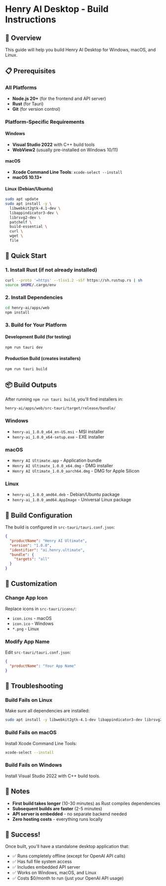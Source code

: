 # Henry AI Desktop - Build Instructions

## 🎯 Overview
This guide will help you build Henry AI Desktop for Windows, macOS, and Linux.

## 📋 Prerequisites

### All Platforms
- **Node.js 20+** (for the frontend and API server)
- **Rust** (for Tauri)
- **Git** (for version control)

### Platform-Specific Requirements

#### Windows
- **Visual Studio 2022** with C++ build tools
- **WebView2** (usually pre-installed on Windows 10/11)

#### macOS
- **Xcode Command Line Tools**: `xcode-select --install`
- **macOS 10.13+**

#### Linux (Debian/Ubuntu)
```bash
sudo apt update
sudo apt install -y \
  libwebkit2gtk-4.1-dev \
  libappindicator3-dev \
  librsvg2-dev \
  patchelf \
  build-essential \
  curl \
  wget \
  file
```

## 🚀 Quick Start

### 1. Install Rust (if not already installed)
```bash
curl --proto '=https' --tlsv1.2 -sSf https://sh.rustup.rs | sh
source $HOME/.cargo/env
```

### 2. Install Dependencies
```bash
cd henry-ai/apps/web
npm install
```

### 3. Build for Your Platform

#### Development Build (for testing)
```bash
npm run tauri dev
```

#### Production Build (creates installers)
```bash
npm run tauri build
```

## 📦 Build Outputs

After running `npm run tauri build`, you'll find installers in:
```
henry-ai/apps/web/src-tauri/target/release/bundle/
```

### Windows
- `henry-ai_1.0.0_x64_en-US.msi` - MSI installer
- `henry-ai_1.0.0_x64-setup.exe` - EXE installer

### macOS
- `Henry AI Ultimate.app` - Application bundle
- `Henry AI Ultimate_1.0.0_x64.dmg` - DMG installer
- `Henry AI Ultimate_1.0.0_aarch64.dmg` - DMG for Apple Silicon

### Linux
- `henry-ai_1.0.0_amd64.deb` - Debian/Ubuntu package
- `henry-ai_1.0.0_amd64.AppImage` - Universal Linux package

## 🔧 Build Configuration

The build is configured in `src-tauri/tauri.conf.json`:

```json
{
  "productName": "Henry AI Ultimate",
  "version": "1.0.0",
  "identifier": "ai.henry.ultimate",
  "bundle": {
    "targets": "all"
  }
}
```

## 🎨 Customization

### Change App Icon
Replace icons in `src-tauri/icons/`:
- `icon.icns` - macOS
- `icon.ico` - Windows
- `*.png` - Linux

### Modify App Name
Edit `src-tauri/tauri.conf.json`:
```json
{
  "productName": "Your App Name"
}
```

## 🐛 Troubleshooting

### Build Fails on Linux
Make sure all dependencies are installed:
```bash
sudo apt install -y libwebkit2gtk-4.1-dev libappindicator3-dev librsvg2-dev patchelf
```

### Build Fails on macOS
Install Xcode Command Line Tools:
```bash
xcode-select --install
```

### Build Fails on Windows
Install Visual Studio 2022 with C++ build tools.

## 📝 Notes

- **First build takes longer** (10-30 minutes) as Rust compiles dependencies
- **Subsequent builds are faster** (2-5 minutes)
- **API server is embedded** - no separate backend needed
- **Zero hosting costs** - everything runs locally

## 🎉 Success!

Once built, you'll have a standalone desktop application that:
- ✅ Runs completely offline (except for OpenAI API calls)
- ✅ Has full file system access
- ✅ Includes embedded API server
- ✅ Works on Windows, macOS, and Linux
- ✅ Costs $0/month to run (just your OpenAI API usage)